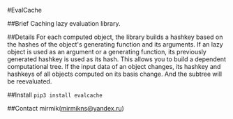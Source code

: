 #EvalCache

##Brief
	Caching lazy evaluation library.

##Details
	For each computed object, the library builds a hashkey based on the hashes of the object's generating 
	function and its arguments. If an lazy object is used as an argument or a generating function, 
	its previously generated hashkey is used as its hash. This allows you to build a dependent 
	computational tree. If the input data of an object changes, its hashkey and hashkeys of all objects 
	computed on its basis change. And the subtree will be reevaluated.

##Install
```pip3 install evalcache```

##Contact
mirmik(mirmikns@yandex.ru)

